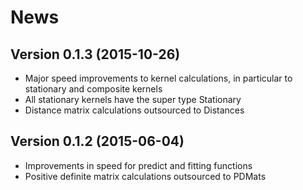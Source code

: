 # News

## Version 0.1.3 (2015-10-26)

* Major speed improvements to kernel calculations, in particular to stationary and composite kernels
* All stationary kernels have the super type Stationary
* Distance matrix calculations outsourced to Distances

## Version 0.1.2 (2015-06-04)

* Improvements in speed for predict and fitting functions
* Positive definite matrix calculations outsourced to PDMats
